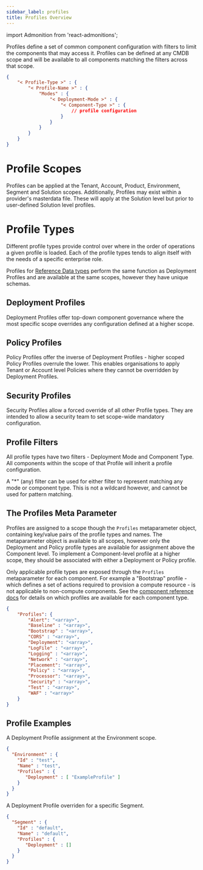 ```yaml
---
sidebar_label: profiles
title: Profiles Overview
---
```

import Admonition from 'react-admonitions';

Profiles define a set of common component configuration with filters to limit the components that may access it. Profiles can be defined at any CMDB scope and will be available to all components matching the filters across that scope.

```json
{
    "< Profile-Type >" : {
        "< Profile-Name >" : {
            "Modes" : {
                "< Deployment-Mode >" : {
                    "< Component-Type >" : {
                        // profile configuration
                    }
                }
            }
        }
    }
}
```

# Profile Scopes
Profiles can be applied at the Tenant, Account, Product, Environment, Segment and Solution scopes. Additionally, Profiles may exist within a provider's masterdata file. These will apply at the Solution level but prior to user-defined Solution level profiles.

# Profile Types
Different profile types provide control over where in the order of operations a given profile is loaded. Each of the profile types tends to align itself with the needs of a specific enterprise role.

<Admonition type="note" title="Reference Data Profile Types">
Profiles for <a href='../inputs/references#reference-data-profile-types'>Reference Data types</a> perform the same function as Deployment Profiles and are available at the same scopes, however they have unique schemas.
</Admonition>

## Deployment Profiles
Deployment Profiles offer top-down component governance where the most specific scope overrides any configuration defined at a higher scope.

## Policy Profiles
Policy Profiles offer the inverse of Deployment Profiles - higher scoped Policy Profiles overrule the lower. This enables organisations to apply Tenant or Account level Policies where they cannot be overridden by Deployment Profiles.

## Security Profiles
Security Profiles allow a forced override of all other Profile types. They are intended to allow a security team to set scope-wide mandatory configuration.

## Profile Filters
All profile types have two filters -  Deployment Mode and Component Type. All components within the scope of that Profile will inherit a profile configuration.

A "*" (any) filter can be used for either filter to represent matching any mode or component type. This is not a wildcard however, and cannot be used for pattern matching.

## The Profiles Meta Parameter
Profiles are assigned to a scope though the `Profiles` metaparameter object, containing key/value pairs of the profile types and names. The metaparameter object is available to all scopes, however only the Deployment and Policy profile types are available for assignment above the Component level. To implement a Component-level profile at a higher scope, they should be associated with either a Deployment or Policy profile.

Only applicable profile types are exposed through the `Profiles` metaparameter for each component. For example a "Bootstrap" profile - which defines a set of actions required to provision a compute resource - is not applicable to non-compute components. See the [component reference docs]() for details on which profiles are available for each component type.

```json
{
    "Profiles": {
        "Alert": "<array>",
        "Baseline" : "<array>",
        "Bootstrap" : "<array>",
        "CORS" : "<array>",
        "Deployment": "<array>",
        "LogFile" : "<array>",
        "Logging" : "<array>",
        "Network" : "<array>",
        "Placement": "<array>",
        "Policy" : "<array>",
        "Processor": "<array>",
        "Security" : "<array>",
        "Test" : "<array>",
        "WAF" : "<array>"
    }
}
```

## Profile Examples

A Deployment Profile assignment at the Environment scope.
```json
{
  "Environment" : {
    "Id" : "test",
    "Name" : "test",
    "Profiles" : { 
       "Deployment" : [ "ExampleProfile" ] 
    }
  }
}
```

A Deployment Profile overriden for a specific Segment.
```json
{
  "Segment" : {
    "Id" : "default",
    "Name" : "default",
    "Profiles" : { 
       "Deployment" : [] 
    }
  }
}
```
